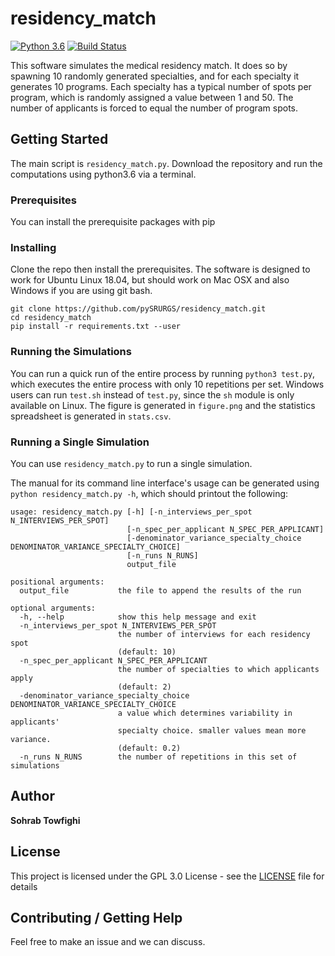 # residency_match

[![Python 3.6](https://img.shields.io/badge/python-3.6-blue.svg)](https://www.python.org/downloads/release/python-360/)
[![Build Status](https://travis-ci.org/pySRURGS/residency_match.svg?branch=master)](https://travis-ci.org/pySRURGS/residency_match)

This software simulates the medical residency match. It does so by spawning 10 randomly generated specialties, and for each specialty it generates 10 programs. Each specialty has a typical number of spots per program, which is randomly assigned a value between 1 and 50. The number of applicants is forced to equal the number of program spots. 

## Getting Started

The main script is `residency_match.py`. Download the repository and run the computations using python3.6 via a terminal.

### Prerequisites

You can install the prerequisite packages with pip

### Installing

Clone the repo then install the prerequisites. The software is designed to work for Ubuntu Linux 18.04, but should work on Mac OSX and also Windows if you are using git bash. 

```
git clone https://github.com/pySRURGS/residency_match.git
cd residency_match
pip install -r requirements.txt --user
```

### Running the Simulations

You can run a quick run of the entire process by running `python3 test.py`, which executes the entire process with only 10 repetitions per set. Windows users can run `test.sh` instead of `test.py`, since the `sh` module is only available on Linux. The figure is generated in `figure.png` and the statistics spreadsheet is generated in `stats.csv`.

### Running a Single Simulation

You can use `residency_match.py` to run a single simulation. 

The manual for its command line interface's usage can be generated using `python residency_match.py -h`, which should printout the following:

```
usage: residency_match.py [-h] [-n_interviews_per_spot N_INTERVIEWS_PER_SPOT]
                          [-n_spec_per_applicant N_SPEC_PER_APPLICANT]
                          [-denominator_variance_specialty_choice DENOMINATOR_VARIANCE_SPECIALTY_CHOICE]
                          [-n_runs N_RUNS]
                          output_file

positional arguments:
  output_file           the file to append the results of the run

optional arguments:
  -h, --help            show this help message and exit
  -n_interviews_per_spot N_INTERVIEWS_PER_SPOT
                        the number of interviews for each residency spot
                        (default: 10)
  -n_spec_per_applicant N_SPEC_PER_APPLICANT
                        the number of specialties to which applicants apply
                        (default: 2)
  -denominator_variance_specialty_choice DENOMINATOR_VARIANCE_SPECIALTY_CHOICE
                        a value which determines variability in applicants'
                        specialty choice. smaller values mean more variance.
                        (default: 0.2)
  -n_runs N_RUNS        the number of repetitions in this set of simulations
```

## Author

**Sohrab Towfighi**

## License

This project is licensed under the GPL 3.0 License - see the [LICENSE](LICENSE) file for details

## Contributing / Getting Help

Feel free to make an issue and we can discuss.
